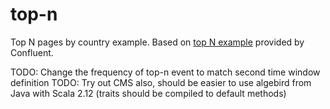 # top-n

Top N pages by country example. Based on [top N example](https://github.com/confluentinc/kafka-streams-examples/blob/4.0.0-post/src/main/java/io/confluent/examples/streams/TopArticlesLambdaExample.java) provided by Confluent.


TODO: Change the frequency of top-n event to match second time window definition
TODO: Try out CMS also, should be easier to use algebird from Java with Scala 2.12 (traits should be compiled to default methods)
